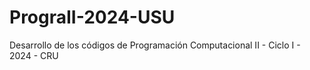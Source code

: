 # PrograII-2024-USU
Desarrollo de los códigos de Programación Computacional II - Ciclo I - 2024 - CRU
